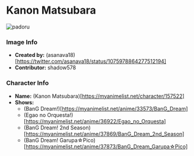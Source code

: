 # Kanon Matsubara

![padoru](https://raw.githubusercontent.com/shadow578/Padoru-Padoru/master/Padoru/bang-dream/bang-dream-kanon-matsubara.png "Kanon Matsubara")

### Image Info
* **Created by:**    (asanava18)[https://twitter.com/asanava18/status/1075978864277512194]
* **Contributor:**   shadow578

### Character Info
* **Name:**   (Kanon Matsubara)[https://myanimelist.net/character/157522]
* **Shows:**
  * (BanG Dream!)[https://myanimelist.net/anime/33573/BanG_Dream]
  * (Egao no Orquesta!)[https://myanimelist.net/anime/36922/Egao_no_Orquesta]
  * (BanG Dream! 2nd Season)[https://myanimelist.net/anime/37869/BanG_Dream_2nd_Season]
  * (BanG Dream! Garupa☆Pico)[https://myanimelist.net/anime/37873/BanG_Dream_Garupa☆Pico]
